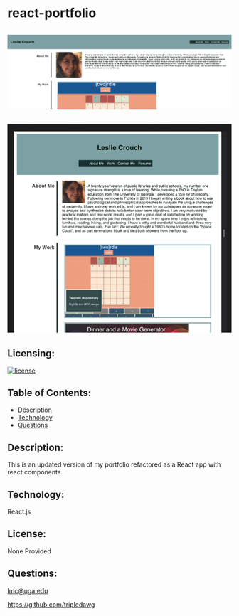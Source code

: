  # react-portfolio
 ## ![full size screenshot](react-screenshot.png) 
 ## ![responsive screenshot](react-responsive-screenshot.png) 
  ## Licensing:
  [![license](https://img.shields.io/badge/license-none-blue)](https://shields.io)
  ## Table of Contents: 
  - [Description](#description)
  - [Technology](#technology)
  - [Questions](#questions)

  ## Description:
  This is an updated version of my portfolio refactored as a React app with react components.   
  ## Technology:
  React.js
  ## License: 
  None Provided 
  ## Questions: 
  lmc@uga.edu
  
  <https://github.com/tripledawg>
